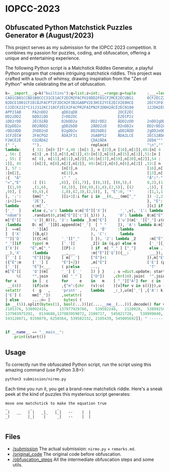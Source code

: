 # IOPCC-2023

## Obfuscated Python Matchstick Puzzles Generator :fire: (August/2023)
This project serves as my submission for the IOPCC 2023 competition. 
It combines my passion for puzzles, coding, and obfuscation, offering a unique and entertaining experience.

The following Python script is a Matchstick Riddles Generator, a playful Python program that creates intriguing 
matchstick riddles. This project was crafted with a touch of whimsy, drawing inspiration from the "Zen of Python" while 
celebrating the art of obfuscation.

```python
k=__import__;g=k("builtins");q=list;z=int;__=range;p=tuple     ;___=len;mm={ "_" :"""2AT02;T;10
CA01CB01CCBD1B0CCC31CE1ACF2ÉCM2FACPU19DD2F01CF2MCÉ2ÉCUBG1      0CF2ÉCZ2FAEPÀ11DG2F01CF2ZCÉ2ÉCÀ1
02DCE1001CF2ÉCÃ2FACPT2F2DCH2F3B2GABPV2E3HCE2YCÉ2ÉCV2E0HCE      2ÉCY2F01CF2ÃCÉ2ÉCTBH2C31CI1ICI2D
CJ2ÈCK2J2*CJ1J312KCJ10CF2ÉCX2FACPR2FAIPN2F2DDH2ÂCÉ2ÉCN100      12JDH2ÉCÂ2F01CF2XCÉ2ÉCRBD102JCIA
APP2IAB     PÁ2nDD2      qDD2qDD                  2OCÉ2ÉC                               Á2eDD2r
DD2zDD2     bDD2iDD      2rDD2OC                  É2ÉCP2z                               DD2bDD2
iDD2rDD     2ÉCO2ÄD      D2bDD2a      DD2rDD2     ÄDD2zDD      2nDD2gDD2pDD2uDD2fDD     2gDD2vD
D2pDD2x     DD2ÄDD2      gDD2bDD      2ÄDD2zD     D2nDD2x      DD2rDD2ÄDD2gDD2uDD2r     DD2ÄDD2
rDD2dDD     2hDD2nD      D2gDD2v      DD2bDD2     aDD2ÄDD      2gDD2eDD2hDD2rDDBA10     2HDA100
1CF2ÉCW     2FACPQ2      ÄDA2F31      2GABPS2     ÅDA2LCÉ      2ÉCS2ÆDA2ÉCL2ÄDA2F2H     DA2F01C
F2WCÉ2É     CQ2ÄDA2                   ÇDA2ÄDA                  2EDA""".                 replace
(" ",       "").                      replace(                 "\n","")                  }; s= \
lambda:     { 32: [n[0 ]]* 4,48 :[n[3 ], n [23],n [16],n[1]],49:[n[ 4        ],n[10],n[12],n[4]]
, 56: [     n[3] ,n [5],n[5],n[1]],43:[n[1],n[18],n[15],n[1]],51:[n [        22],n[9],n[9],n[2]]
, 55: [     n[ 8], n[11],n[11],n[2]],50:[n[17],n[19],n[20],n[2]],54 :        [n[3],n[7],n[21],n[
1]], 45     :[n[2], n[8],n[2],n[2]], 49:[n[2],n[6],n[6],n[2]] ,53:[ n        [3],n[7],n[14],n[1]
], 57 :                  [n[3],n                               [16],n[       14],n[1     ] ], 61
:[n[2],                  n[13],n                               [13],n[       2]] };      m={"_"
:{  "Ä"                  :" "  ,                               "Å":"-",      "Æ":"+"     , "Ç" :
"=","È"     :[ [(1      ,8)], [(1,7)], [(0,3)], [(0,5),(       0,2),(1       ,9)], [      (1,9)],
 [(1,9)     ,(1,6),      (0,3)], [(0,9),(1,8),(2,5)], [(2      ,1)], [       (2,0),(     2,6),(2
,9)], [     (0,6),(      1,8),(2,3),(2,5)], ], "É":0, '*'      :[1,1,1       ,3,1,3,     3,1,3,4
], ';':     {mm["_"      ][i+3]:i for i in __(0,___(mm["_"     ]) -2,2       ) if mm     ["_"][i
:i+2]==     '2É'},                                             }, "É":                   { 'c' :
lambda      c:m['_'                                            ][c] if                   c in  m
['_'  ]     else c,'u': lambda v:m["É"]['X'](      '_',v), '1': lambda _1:m["É"]['u'     ](k("ra"
"ndom")     .randint(0,z(m["É"]['c'](_1))) ),     '0': lambda _0:m["É"]['u'](m['_'][     "_"]+z (
m["É"][     'c'](_0))), '3': lambda _3:m["É"]     ['u'](m['_']["_"]-z(m["É"]['c'] (     _3))), 'D'
:lambda     D: m['_'][D].append(m['_']  [ "_"     ]), 'A': lambda A:m["É"]['u'](z(m     ['_']["_"
]  ==m[     '_'][A]                   )), 'B'     :lambda                               B: m ["É"
]  ['X'     ](B,q()                   ), 'C':      lambda                               C : m["É"
""]['Q'     ]({C:m[      '_']["_"     ] }), '2': lambda _2      :m["É"]['u'](m['_'][_2][m['_'][""
"_"]]if     type( m      ['_'][       _2]) in (q,p) else m      ['_'][_2]), 'P': lambda P:m["É" ]
['X'](     "É",m["_"     ][P]-2       ) if  m[ "_" ] ["_"]      else ..., 'Q': lambda __:u(m['_'],
__),'X'     :lambda      __,___       :m["É"]['Q']({__:         ___}), 'E': lambda p:[m["É"][p[ m
['_'] [     "É"]]](p     [ m['_']     ["É"]+1                  ]),m["É"                 ][ 'Q'  ]
({"É":m     ['_'] [      "É"]+2})     ,m["É"]                  ['E'] (p                 )]   if m
['_'][      "É"]<___     ( p)else     ...,                      'T'   :                 lambda _:
m["É"][     'Q'](m[      '_'] ['_'    ]) } }    ; u =dict.update; start     =lambda     :'%s\n%s'\
     %(     "".join      (m[ "_" ]    ["D"])    ,chr(10).join(  "".join     (m[  "m"    ][x][i  ]
for x       in [  c      for     e    in   m    [ "_"]["A"] for  c in [     *str(e)]    ])for i in
 __(4))     )if[u(m      ,{"m":{chr   (v):s(    )[v]for v in s()}}),u (     mm,{'C':    g.print}),
setattr     (  g   ,     'print' ,    lambda    _:_),u(m['_'] ,{'A': k(     "this").    d}),m["É"]
['E'] (     mm["_"])     ,setattr(                                         g,'print'    ,mm['C'])
] else      ...;n= [      bytes( (                                          v>>i*8)     &255 for i
in __(5)).split(bytes(1), bool(...))[z(....__ne__(...))].decode() for v in  [  8224,    538976288,
2105376, 538992416,     137977929760,   539582248,   2128928,  538992508, 2121567 ,     2107743 ,
137983975292,  8134688,137983959072, 2108717,  545021728,   538999840,   545021820,     6250335 ,
543128671, 8150879, 6250364, 539582332, 2105439, 545005692]]; " -------> START HERE -^^         "


if __name__ == "__main__":
    print(start())
```

## Usage
To correctly run the obfuscated Python script, run the script using this amazing command (use Python 3.8+):

```bash
python3 submission/nirmo.py
```

Each time you run it, you get a brand-new matchstick riddle.
Here's a sneak peek at the kind of puzzles this mysterious script generates:

```
move one matchstick to make the equation true
_          _           _               
_)   __   | |   _|_   |_|   --    |  | 
_)        |_|    |     _|   --    |  | 
                                       
```

## Files
 - [/submission](/submission) The actual submission: `nirmo.py` + `remarks.md`.
 - [/original_code](/original_code) The original code before obfuscation.
 - [/obfuscation_steps](/obfuscation_steps) All the intermediate obfuscation steps and some utils.
